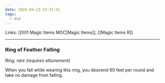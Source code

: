 ```yaml
---
date: 2024-04-23 13:37:41
tags:
  - dnd
---
```

Links: [[001 Magic Items MOC|Magic Items]], [[Magic Items R]]
___
### Ring of Feather Falling

*Ring, rare (requires attunement)*

When you fall while wearing this ring, you descend 60 feet per round and take no damage from falling.